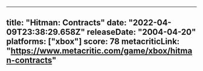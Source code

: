
---
title: "Hitman: Contracts"
date: "2022-04-09T23:38:29.658Z"
releaseDate: "2004-04-20"
platforms: ["xbox"]
score: 78
metacriticLink: "https://www.metacritic.com/game/xbox/hitman-contracts"
---
